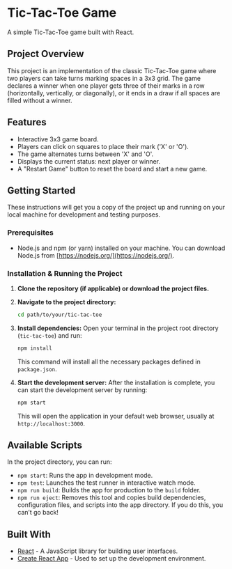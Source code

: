 # Tic-Tac-Toe Game

A simple Tic-Tac-Toe game built with React.

## Project Overview

This project is an implementation of the classic Tic-Tac-Toe game where two players can take turns marking spaces in a 3x3 grid. The game declares a winner when one player gets three of their marks in a row (horizontally, vertically, or diagonally), or it ends in a draw if all spaces are filled without a winner.

## Features

-   Interactive 3x3 game board.
-   Players can click on squares to place their mark ('X' or 'O').
-   The game alternates turns between 'X' and 'O'.
-   Displays the current status: next player or winner.
-   A "Restart Game" button to reset the board and start a new game.


## Getting Started

These instructions will get you a copy of the project up and running on your local machine for development and testing purposes.

### Prerequisites

-   Node.js and npm (or yarn) installed on your machine. You can download Node.js from [https://nodejs.org/](https://nodejs.org/).

### Installation & Running the Project

1.  **Clone the repository (if applicable) or download the project files.**

2.  **Navigate to the project directory:**
    ```bash
    cd path/to/your/tic-tac-toe
    ```

3.  **Install dependencies:**
    Open your terminal in the project root directory (`tic-tac-toe`) and run:
    ```bash
    npm install
    ```
    This command will install all the necessary packages defined in `package.json`.

4.  **Start the development server:**
    After the installation is complete, you can start the development server by running:
    ```bash
    npm start
    ```
    This will open the application in your default web browser, usually at `http://localhost:3000`.

## Available Scripts

In the project directory, you can run:

-   `npm start`: Runs the app in development mode.
-   `npm test`: Launches the test runner in interactive watch mode.
-   `npm run build`: Builds the app for production to the `build` folder.
-   `npm run eject`: Removes this tool and copies build dependencies, configuration files, and scripts into the app directory. If you do this, you can’t go back!

## Built With

-   [React](https://reactjs.org/) - A JavaScript library for building user interfaces.
-   [Create React App](https://github.com/facebook/create-react-app) - Used to set up the development environment.